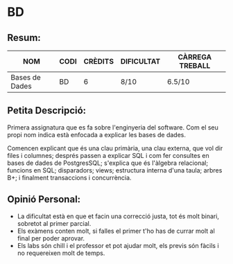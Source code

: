 # BD
## Resum:
| NOM | CODI | CRÈDITS | DIFICULTAT | CÀRREGA TREBALL | 
| --- | ---- | ------- | -----------| --------------- |
| Bases de Dades | BD | 6 |    8/10    |       6.5/10      | 

## Petita Descripció:
Primera assignatura que es fa sobre l'enginyeria del software. Com el seu propi nom indica està enfocada a explicar les bases de dades.

Comencen explicant que és una clau primària, una clau externa, que vol dir files i columnes; després passen a explicar SQL i com fer consultes en bases de dades de PostgresSQL; s'explica que és l'àlgebra relacional; funcions en SQL; disparadors; views; estructura interna d'una taula; arbres B+; i finalment transaccions i concurrència.

## Opinió Personal:
- La dificultat està en que et facin una correcció justa, tot és molt binari, sobretot al primer parcial.
- Els exàmens conten molt, si falles el primer t'ho has de currar molt al final per poder aprovar.
- Els labs són chill i el professor et pot ajudar molt, els previs són fàcils i no requereixen molt de temps.
